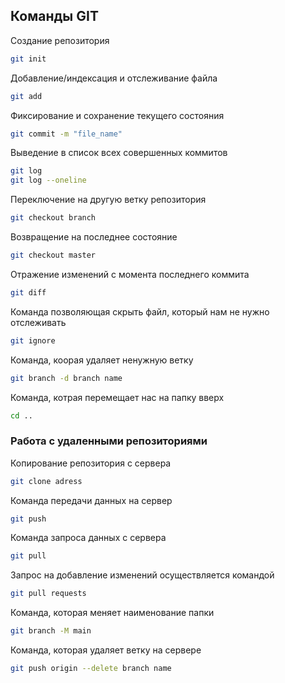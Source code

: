 ## Команды GIT

Создание репозитория
```sh
git init
```

Добавление/индексация и отслеживание файла 
```sh
git add
```

Фиксирование и сохранение текущего состояния
```sh
git commit -m "file_name"
```

Выведение в список всех совершенных коммитов
```sh
git log
git log --oneline
```

Переключение на другую ветку репозитория
```sh
git checkout branch
```

Возвращение на последнее состояние
```sh
git checkout master
```

Отражение изменений с момента последнего коммита
```sh
git diff
```

Команда позволяющая скрыть файл, который нам не нужно отслеживать
```sh
git ignore
```

Команда, коорая удаляет ненужную ветку
```sh
git branch -d branch name
```

Команда, котрая перемещает нас на папку вверх
```sh
cd ..
```

### Работа с удаленными репозиториями

Копирование репозитория с сервера
```sh
git clone adress
```

Команда передачи данных на сервер 
```sh
git push
```

Команда запроса данных с сервера
```sh
git pull
```

Запрос на добавление изменений осуществляется командой
```sh
git pull requests
```

Команда, которая меняет наименование папки
```sh
git branch -M main
```

Команда, которая удаляет ветку на сервере
```sh
git push origin --delete branch name
```
